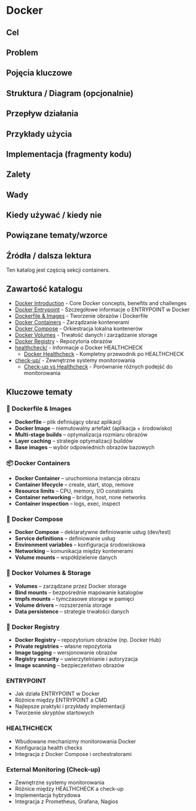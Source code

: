 # Docker

## Cel

## Problem

## Pojęcia kluczowe

## Struktura / Diagram (opcjonalnie)

## Przepływ działania

## Przykłady użycia

## Implementacja (fragmenty kodu)

## Zalety

## Wady

## Kiedy używać / kiedy nie

## Powiązane tematy/wzorce

## Źródła / dalsza lektura


Ten katalog jest częścią sekcji containers.

## Zawartość katalogu

- [Docker Introduction](Docker_Introduction.md) - Core Docker concepts, benefits and challenges
- [Docker Entrypoint](Docker_Entrypoint.md) - Szczegółowe informacje o ENTRYPOINT w Docker
- [Dockerfile & Images](Dockerfile_Images.md) - Tworzenie obrazów i Dockerfile
- [Docker Containers](Docker_Containers.md) - Zarządzanie kontenerami
- [Docker Compose](Docker_Compose.md) - Orkiestracja lokalna kontenerów
- [Docker Volumes](Docker_Volumes.md) - Trwałość danych i zarządzanie storage
- [Docker Registry](Docker_Registry.md) - Repozytoria obrazów
- [healthcheck/](healthcheck/) - Informacje o Docker HEALTHCHECK
  - [Docker Healthcheck](healthcheck/Docker_Healthcheck.md) - Kompletny przewodnik po HEALTHCHECK
- [check-up/](check-up/) - Zewnętrzne systemy monitorowania
  - [Check-up vs Healthcheck](check-up/Check-up_vs_Healthcheck.md) - Porównanie różnych podejść do monitorowania

## Kluczowe tematy

### 🐳 **Dockerfile & Images**
- **Dockerfile** – plik definiujący obraz aplikacji
- **Docker Image** – niemutowalny artefakt (aplikacja + środowisko)
- **Multi-stage builds** – optymalizacja rozmiaru obrazów
- **Layer caching** – strategie optymalizacji buildów
- **Base images** – wybór odpowiednich obrazów bazowych

### 📦 **Docker Containers**
- **Docker Container** – uruchomiona instancja obrazu
- **Container lifecycle** – create, start, stop, remove
- **Resource limits** – CPU, memory, I/O constraints
- **Container networking** – bridge, host, none networks
- **Container inspection** – logs, exec, inspect

### 🎼 **Docker Compose**
- **Docker Compose** – deklaratywne definiowanie usług (dev/test)
- **Service definitions** – definiowanie usług
- **Environment variables** – konfiguracja środowiskowa
- **Networking** – komunikacja między kontenerami
- **Volume mounts** – współdzielenie danych

### 💾 **Docker Volumes & Storage**
- **Volumes** – zarządzane przez Docker storage
- **Bind mounts** – bezpośrednie mapowanie katalogów
- **tmpfs mounts** – tymczasowe storage w pamięci
- **Volume drivers** – rozszerzenia storage
- **Data persistence** – strategie trwałości danych

### 🏪 **Docker Registry**
- **Docker Registry** – repozytorium obrazów (np. Docker Hub)
- **Private registries** – własne repozytoria
- **Image tagging** – wersjonowanie obrazów
- **Registry security** – uwierzytelnianie i autoryzacja
- **Image scanning** – bezpieczeństwo obrazów

### ENTRYPOINT
- Jak działa ENTRYPOINT w Docker
- Różnice między ENTRYPOINT a CMD  
- Najlepsze praktyki i przykłady implementacji
- Tworzenie skryptów startowych

### HEALTHCHECK
- Wbudowane mechanizmy monitorowania Docker
- Konfiguracja health checks
- Integracja z Docker Compose i orchestratorami

### External Monitoring (Check-up)
- Zewnętrzne systemy monitorowania
- Różnice między HEALTHCHECK a check-up
- Implementacja hybrydowa
- Integracja z Prometheus, Grafana, Nagios

